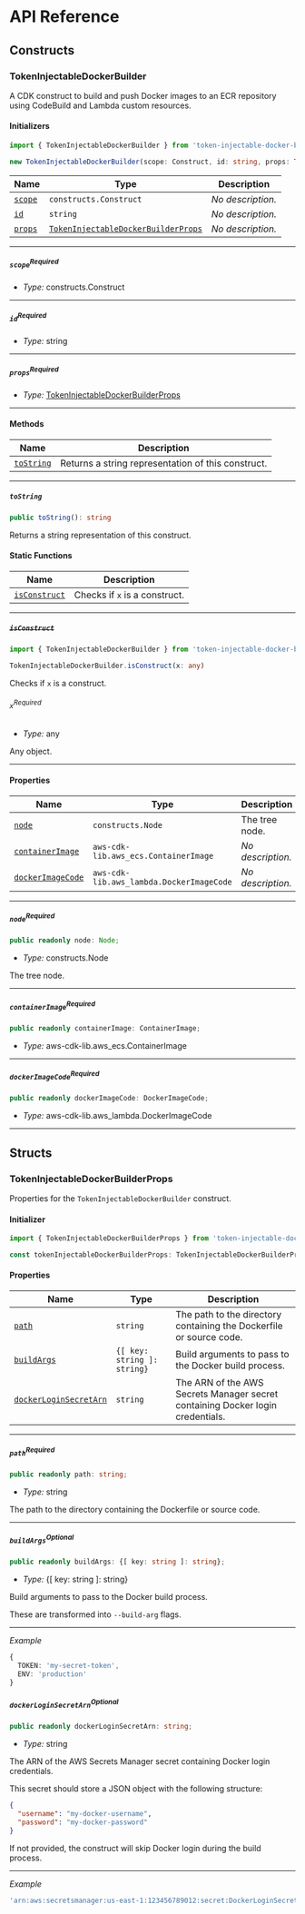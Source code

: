 # API Reference <a name="API Reference" id="api-reference"></a>

## Constructs <a name="Constructs" id="Constructs"></a>

### TokenInjectableDockerBuilder <a name="TokenInjectableDockerBuilder" id="token-injectable-docker-builder.TokenInjectableDockerBuilder"></a>

A CDK construct to build and push Docker images to an ECR repository using CodeBuild and Lambda custom resources.

#### Initializers <a name="Initializers" id="token-injectable-docker-builder.TokenInjectableDockerBuilder.Initializer"></a>

```typescript
import { TokenInjectableDockerBuilder } from 'token-injectable-docker-builder'

new TokenInjectableDockerBuilder(scope: Construct, id: string, props: TokenInjectableDockerBuilderProps)
```

| **Name** | **Type** | **Description** |
| --- | --- | --- |
| <code><a href="#token-injectable-docker-builder.TokenInjectableDockerBuilder.Initializer.parameter.scope">scope</a></code> | <code>constructs.Construct</code> | *No description.* |
| <code><a href="#token-injectable-docker-builder.TokenInjectableDockerBuilder.Initializer.parameter.id">id</a></code> | <code>string</code> | *No description.* |
| <code><a href="#token-injectable-docker-builder.TokenInjectableDockerBuilder.Initializer.parameter.props">props</a></code> | <code><a href="#token-injectable-docker-builder.TokenInjectableDockerBuilderProps">TokenInjectableDockerBuilderProps</a></code> | *No description.* |

---

##### `scope`<sup>Required</sup> <a name="scope" id="token-injectable-docker-builder.TokenInjectableDockerBuilder.Initializer.parameter.scope"></a>

- *Type:* constructs.Construct

---

##### `id`<sup>Required</sup> <a name="id" id="token-injectable-docker-builder.TokenInjectableDockerBuilder.Initializer.parameter.id"></a>

- *Type:* string

---

##### `props`<sup>Required</sup> <a name="props" id="token-injectable-docker-builder.TokenInjectableDockerBuilder.Initializer.parameter.props"></a>

- *Type:* <a href="#token-injectable-docker-builder.TokenInjectableDockerBuilderProps">TokenInjectableDockerBuilderProps</a>

---

#### Methods <a name="Methods" id="Methods"></a>

| **Name** | **Description** |
| --- | --- |
| <code><a href="#token-injectable-docker-builder.TokenInjectableDockerBuilder.toString">toString</a></code> | Returns a string representation of this construct. |

---

##### `toString` <a name="toString" id="token-injectable-docker-builder.TokenInjectableDockerBuilder.toString"></a>

```typescript
public toString(): string
```

Returns a string representation of this construct.

#### Static Functions <a name="Static Functions" id="Static Functions"></a>

| **Name** | **Description** |
| --- | --- |
| <code><a href="#token-injectable-docker-builder.TokenInjectableDockerBuilder.isConstruct">isConstruct</a></code> | Checks if `x` is a construct. |

---

##### ~~`isConstruct`~~ <a name="isConstruct" id="token-injectable-docker-builder.TokenInjectableDockerBuilder.isConstruct"></a>

```typescript
import { TokenInjectableDockerBuilder } from 'token-injectable-docker-builder'

TokenInjectableDockerBuilder.isConstruct(x: any)
```

Checks if `x` is a construct.

###### `x`<sup>Required</sup> <a name="x" id="token-injectable-docker-builder.TokenInjectableDockerBuilder.isConstruct.parameter.x"></a>

- *Type:* any

Any object.

---

#### Properties <a name="Properties" id="Properties"></a>

| **Name** | **Type** | **Description** |
| --- | --- | --- |
| <code><a href="#token-injectable-docker-builder.TokenInjectableDockerBuilder.property.node">node</a></code> | <code>constructs.Node</code> | The tree node. |
| <code><a href="#token-injectable-docker-builder.TokenInjectableDockerBuilder.property.containerImage">containerImage</a></code> | <code>aws-cdk-lib.aws_ecs.ContainerImage</code> | *No description.* |
| <code><a href="#token-injectable-docker-builder.TokenInjectableDockerBuilder.property.dockerImageCode">dockerImageCode</a></code> | <code>aws-cdk-lib.aws_lambda.DockerImageCode</code> | *No description.* |

---

##### `node`<sup>Required</sup> <a name="node" id="token-injectable-docker-builder.TokenInjectableDockerBuilder.property.node"></a>

```typescript
public readonly node: Node;
```

- *Type:* constructs.Node

The tree node.

---

##### `containerImage`<sup>Required</sup> <a name="containerImage" id="token-injectable-docker-builder.TokenInjectableDockerBuilder.property.containerImage"></a>

```typescript
public readonly containerImage: ContainerImage;
```

- *Type:* aws-cdk-lib.aws_ecs.ContainerImage

---

##### `dockerImageCode`<sup>Required</sup> <a name="dockerImageCode" id="token-injectable-docker-builder.TokenInjectableDockerBuilder.property.dockerImageCode"></a>

```typescript
public readonly dockerImageCode: DockerImageCode;
```

- *Type:* aws-cdk-lib.aws_lambda.DockerImageCode

---


## Structs <a name="Structs" id="Structs"></a>

### TokenInjectableDockerBuilderProps <a name="TokenInjectableDockerBuilderProps" id="token-injectable-docker-builder.TokenInjectableDockerBuilderProps"></a>

Properties for the `TokenInjectableDockerBuilder` construct.

#### Initializer <a name="Initializer" id="token-injectable-docker-builder.TokenInjectableDockerBuilderProps.Initializer"></a>

```typescript
import { TokenInjectableDockerBuilderProps } from 'token-injectable-docker-builder'

const tokenInjectableDockerBuilderProps: TokenInjectableDockerBuilderProps = { ... }
```

#### Properties <a name="Properties" id="Properties"></a>

| **Name** | **Type** | **Description** |
| --- | --- | --- |
| <code><a href="#token-injectable-docker-builder.TokenInjectableDockerBuilderProps.property.path">path</a></code> | <code>string</code> | The path to the directory containing the Dockerfile or source code. |
| <code><a href="#token-injectable-docker-builder.TokenInjectableDockerBuilderProps.property.buildArgs">buildArgs</a></code> | <code>{[ key: string ]: string}</code> | Build arguments to pass to the Docker build process. |
| <code><a href="#token-injectable-docker-builder.TokenInjectableDockerBuilderProps.property.dockerLoginSecretArn">dockerLoginSecretArn</a></code> | <code>string</code> | The ARN of the AWS Secrets Manager secret containing Docker login credentials. |

---

##### `path`<sup>Required</sup> <a name="path" id="token-injectable-docker-builder.TokenInjectableDockerBuilderProps.property.path"></a>

```typescript
public readonly path: string;
```

- *Type:* string

The path to the directory containing the Dockerfile or source code.

---

##### `buildArgs`<sup>Optional</sup> <a name="buildArgs" id="token-injectable-docker-builder.TokenInjectableDockerBuilderProps.property.buildArgs"></a>

```typescript
public readonly buildArgs: {[ key: string ]: string};
```

- *Type:* {[ key: string ]: string}

Build arguments to pass to the Docker build process.

These are transformed into `--build-arg` flags.

---

*Example*

```typescript
{
  TOKEN: 'my-secret-token',
  ENV: 'production'
}
```


##### `dockerLoginSecretArn`<sup>Optional</sup> <a name="dockerLoginSecretArn" id="token-injectable-docker-builder.TokenInjectableDockerBuilderProps.property.dockerLoginSecretArn"></a>

```typescript
public readonly dockerLoginSecretArn: string;
```

- *Type:* string

The ARN of the AWS Secrets Manager secret containing Docker login credentials.

This secret should store a JSON object with the following structure:
```json
{
  "username": "my-docker-username",
  "password": "my-docker-password"
}
```
If not provided, the construct will skip Docker login during the build process.

---

*Example*

```typescript
'arn:aws:secretsmanager:us-east-1:123456789012:secret:DockerLoginSecret'
```




